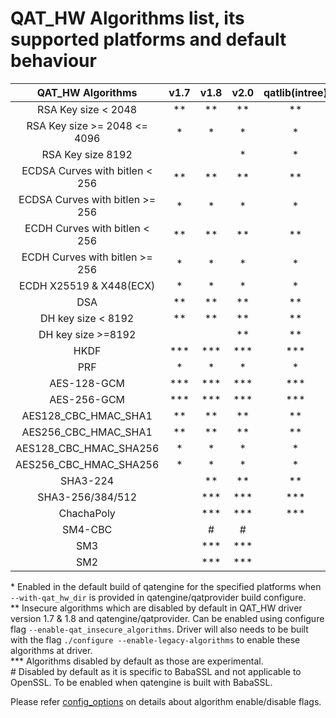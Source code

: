 # QAT_HW Algorithms list, its supported platforms and default behaviour

| QAT_HW Algorithms | v1.7 | v1.8 | v2.0 | qatlib(intree) |
| :---: | :---: | :---: | :---: | :---: |
| RSA Key size < 2048 | ** | ** | ** | ** |
| RSA Key size >= 2048 <= 4096 | * | * | * | * |
| RSA Key size 8192 |  |  | * | * |
| ECDSA Curves with bitlen < 256 | ** | ** | ** | ** |
| ECDSA Curves with bitlen >= 256 | * | * | * | * |
| ECDH Curves with bitlen  < 256| ** | ** | ** | ** |
| ECDH Curves with bitlen >= 256 | * | * | * | * |
| ECDH X25519 & X448(ECX)| * | * | * | * |
| DSA | ** | ** | ** | ** |
| DH key size < 8192 | ** | ** | ** | ** |
| DH key size >=8192 |  |  | ** | ** |
| HKDF | *** | *** | *** | *** |
| PRF | * | * | * | * |
| AES-128-GCM | *** | *** | *** | *** |
| AES-256-GCM | *** | *** | *** | *** |
| AES128_CBC_HMAC_SHA1 | ** | ** | ** | ** |
| AES256_CBC_HMAC_SHA1 | ** | ** | ** | ** |
| AES128_CBC_HMAC_SHA256 | * | * | * | * |
| AES256_CBC_HMAC_SHA256 | * | * | * | * |
| SHA3-224 |  | ** | ** | ** |
| SHA3-256/384/512 |  | *** | *** | *** |
| ChachaPoly | | *** | *** | *** |
| SM4-CBC |  | # | # |  |
| SM3 | | *** | *** | |
| SM2 | | *** | *** | |

\* Enabled in the default build of qatengine for the specified platforms when `--with-qat_hw_dir` is provided in qatengine/qatprovider build configure.<br>
\** Insecure algorithms which are disabled by default in QAT_HW driver version 1.7 & 1.8 and qatengine/qatprovider. Can be enabled using configure flag `--enable-qat_insecure_algorithms`. Driver will also needs to be built with the flag `./configure --enable-legacy-algorithms` to enable these algorithms at driver.<br>
\*** Algorithms disabled by default as those are experimental.<br>
\# Disabled by default as it is specific to BabaSSL and not applicable to OpenSSL. To be enabled when qatengine is built with BabaSSL.

Please refer [config_options](config_options.md) on details about algorithm enable/disable flags.
